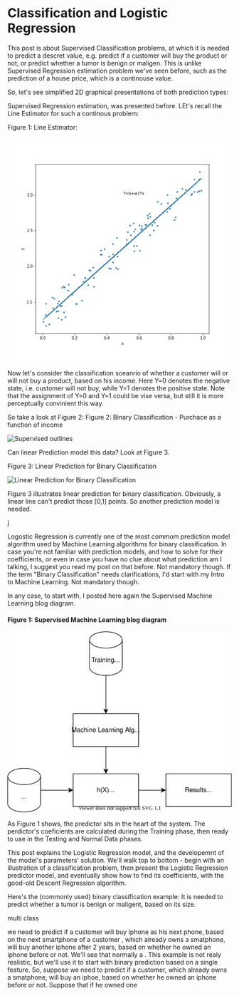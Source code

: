 # Classification and Logistic Regression

This post is about Supervised Classification problems, at which it is needed to predict a descret value, e.g. predict if a customer will buy the product or not, or predict whether a tumor is benign or maligen. This is unlike Supervised Regression estimation problem we've seen before, such as the prediction of a house price, which is a continouse value.

So, let's see simplified 2D graphical presentations of both prediction types:

Supervised Regression estimation, was presented before. LEt's recall the Line Estimator for such a continous problem:

Figure 1: Line Estimator:

![Supervised learning outlines](../assets/images/linearApproximation.jpg)


Now let's consider the classification sceanrio of whether a customer will or will not buy a product, based on his income. Here Y=0 denotes the negative state, i.e. customer will not buy, while Y=1 denotes the positive state. Note that the assignment of Y=0 and Y=1 could be vise versa, but still it is more perceptually convinient this way.


So take a look at Figure 2:
Figure 2:  Binary Classification - Purchace as a function of income

![Supervised  outlines](my-ai/blob/gh-pages/assets/images/logistuc_regression/purchase_func_of_income.png)


Can linear Prediction model this data? Look at Figure 3.

Figure 3: Linear Prediction for Binary Classification

![Linear Prediction for Binary Classification](my-ai/assets/images/logistic-regression/purchace--vs-income-binary-classification-points.png)



Figure 3 illustrates linear prediction for binary classification. Obviously, a linear line can't predict those [0,1] points. So another prediction model is needed.









j


Logostic Regression is currently one of the most commom prediction model algorithm used by Machine Learning algorithms for binary classification. In case you're not familiar with prediction models, and how to solve for their coefficients, or even in case you have no clue about what prediction am I talking, I suggest you read my post on that before. Not mandatory though. If the term "Binary Classification" needs clarifications, I'd start with my Intro to Machine Learning. Not mandatory though.

In any case, to start with, I posted here again the Supervised Machine Learning blog diagram.

#### Figure 1: Supervised Machine Learning blog diagram

![Supervised learning outlines](../assets/images/supervised/outlines-of-machine-learning-system-model.svg)

As Figure 1 shows, the predictor sits in the heart of the system. The perdictor's coeficients are calculated during the Training phase, then ready to use in the Testing and Normal Data phases.

This post explains the Logistic Regression model, and the developemnt of the model's parameters' solution. We'll walk top to bottom - begin with an illustration of a classification problem, then present the Logistic Regression predictor model, and eventually show how to find its coefficients, with the good-old Descent Regression algorithm.


Here's the (commonly used) binary classification example: It is needed to predict whether a tumor is benign or maligent, based on its size. 




multi class



we need to predict if a customer will buy Iphone as his next phone, based on the next smartphone of a customer , which already owns a smatphone,  will buy another iphone after 2 years, based on whether he owned an iphone before or not. We'll see that normally a 
. This example is not realy realistic, but we'll use it to start with binary prediction based on a single feature. So, suppose we need to predict if a customer, which already owns a smatphone,  will buy an iphoe, based on whether he owned an iphone before or not. Suppose  that if he owned one 

